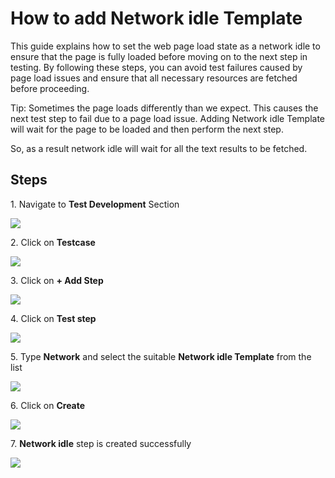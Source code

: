 # How to add Network idle Template

This guide explains how to set the web page load state as a network idle to ensure that the page is fully loaded before moving on to the next step in testing. By following these steps, you can avoid test failures caused by page load issues and ensure that all necessary resources are fetched before proceeding.

Tip: Sometimes the page loads differently than we expect. This causes the next test step to fail due to a page load issue. Adding Network idle Template will wait for the page to be loaded and then perform the next step.

So, as a result network idle will wait for all the text results to be fetched.

## Steps

1\. Navigate to **Test Development** Section

![](https://ajeuwbhvhr.cloudimg.io/colony-recorder.s3.amazonaws.com/files/2024-03-06/45572d8c-d8b2-4f26-bab0-56675fd63370/ascreenshot.jpeg?tl_px=0,0&br_px=1075,600&force_format=png&wat_scale=95&wat=1&wat_opacity=0.7&wat_gravity=northwest&wat_url=https://colony-recorder.s3.us-west-1.amazonaws.com/images/watermarks/FB923C_standard.png&wat_pad=17,227)


2\. Click on **Testcase**

![](https://ajeuwbhvhr.cloudimg.io/colony-recorder.s3.amazonaws.com/files/2024-03-06/e6b4efdb-699b-4a5d-b214-e2a5c2f3148b/ascreenshot.jpeg?tl_px=139,0&br_px=1214,600&force_format=png&wat_scale=95&wat=1&wat_opacity=0.7&wat_gravity=northwest&wat_url=https://colony-recorder.s3.us-west-1.amazonaws.com/images/watermarks/FB923C_standard.png&wat_pad=502,211)


3\. Click on **+ Add Step**

![](https://ajeuwbhvhr.cloudimg.io/colony-recorder.s3.amazonaws.com/files/2024-03-06/5528e1b5-fd9d-42da-8464-cfa67c6bef22/ascreenshot.jpeg?tl_px=442,0&br_px=1517,600&force_format=png&wat_scale=95&wat=1&wat_opacity=0.7&wat_gravity=northwest&wat_url=https://colony-recorder.s3.us-west-1.amazonaws.com/images/watermarks/FB923C_standard.png&wat_pad=502,202)


4\. Click on **Test step**

![](https://ajeuwbhvhr.cloudimg.io/colony-recorder.s3.amazonaws.com/files/2024-03-07/860bef7e-52ad-4b15-9e22-88c5b8b52b68/user_cropped_screenshot.jpeg?tl_px=0,0&br_px=1075,600&force_format=png&wat_scale=95&wat=1&wat_opacity=0.7&wat_gravity=northwest&wat_url=https://colony-recorder.s3.us-west-1.amazonaws.com/images/watermarks/FB923C_standard.png&wat_pad=263,256)


5\. Type **Network** and select the suitable **Network idle Template** from the list

![](https://ajeuwbhvhr.cloudimg.io/colony-recorder.s3.amazonaws.com/files/2024-03-06/3042ca77-7897-483b-988b-520176fd5ad8/ascreenshot.jpeg?tl_px=84,142&br_px=1159,743&force_format=png&wat_scale=95&wat=1&wat_opacity=0.7&wat_gravity=northwest&wat_url=https://colony-recorder.s3.us-west-1.amazonaws.com/images/watermarks/FB923C_standard.png&wat_pad=502,265)


6\. Click on **Create**

![](https://ajeuwbhvhr.cloudimg.io/colony-recorder.s3.amazonaws.com/files/2024-03-06/a9307552-47f4-47f0-bc5c-f3f1c74a256a/ascreenshot.jpeg?tl_px=844,60&br_px=1920,661&force_format=png&wat_scale=95&wat=1&wat_opacity=0.7&wat_gravity=northwest&wat_url=https://colony-recorder.s3.us-west-1.amazonaws.com/images/watermarks/FB923C_standard.png&wat_pad=886,265)


7\. **Network idle** step is created successfully

![](https://ajeuwbhvhr.cloudimg.io/colony-recorder.s3.amazonaws.com/files/2024-03-07/4d8ca3ea-959d-4833-a5ec-af9ac7c57585/user_cropped_screenshot.jpeg?tl_px=0,0&br_px=1075,600&force_format=png&wat_scale=95&wat=1&wat_opacity=0.7&wat_gravity=northwest&wat_url=https://colony-recorder.s3.us-west-1.amazonaws.com/images/watermarks/FB923C_standard.png&wat_pad=309,252)



